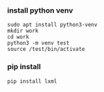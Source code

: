 ### install python venv

```
sudo apt install python3-venv
mkdir work
cd work
python3 -m venv test
source /test/bin/activate
```

### pip install

```
pip install lxml
```